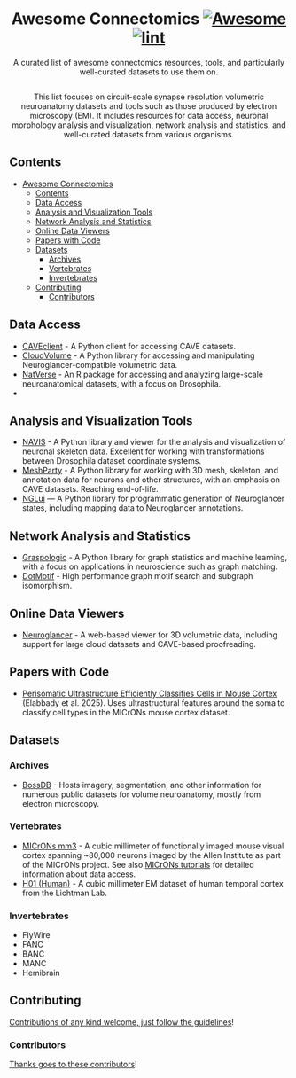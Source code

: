 <div align="center">

<!-- title -->

<!--lint ignore no-dead-urls-->

# Awesome Connectomics [![Awesome](https://awesome.re/badge.svg)](https://awesome.re) [![lint](https://github.com/ceesem/awesome-connectomics/actions/workflows/lint.yaml/badge.svg)](https://github.com/ceesem/awesome-connectomics/actions/workflows/lint.yaml)

<!-- subtitle -->

A curated list of awesome connectomics resources, tools, and particularly well-curated datasets to use them on.

<!-- image -->

<a href="" target="_blank" rel="noopener noreferrer">
  <img src="" />
</a>

<!-- description -->

This list focuses on circuit-scale synapse resolution volumetric neuroanatomy datasets and tools such as those produced by electron microscopy (EM). It includes resources for data access, neuronal morphology analysis and visualization, network analysis and statistics, and well-curated datasets from various organisms.

</div>

<!-- TOC -->

## Contents

- [Awesome Connectomics  ](#awesome-connectomics--)
  - [Contents](#contents)
  - [Data Access](#data-access)
  - [Analysis and Visualization Tools](#analysis-and-visualization-tools)
  - [Network Analysis and Statistics](#network-analysis-and-statistics)
  - [Online Data Viewers](#online-data-viewers)
  - [Papers with Code](#papers-with-code)
  - [Datasets](#datasets)
    - [Archives](#archives)
    - [Vertebrates](#vertebrates)
    - [Invertebrates](#invertebrates)
  - [Contributing](#contributing)
    - [Contributors](#contributors)

<!-- CONTENT -->

## Data Access

- [CAVEclient](https://github.com/CAVEconnectome/CAVEclient) - A Python client for accessing CAVE datasets.
- [CloudVolume](https://github.com/seung-lab/cloud-volume) - A Python library for accessing and manipulating Neuroglancer-compatible volumetric data.
- [NatVerse](https://natverse.org) - An R package for accessing and analyzing large-scale neuroanatomical datasets, with a focus on Drosophila.
- 
## Analysis and Visualization Tools

- [NAVIS](https://navis-org.github.io/navis/) - A Python library and viewer for the analysis and visualization of neuronal  skeleton data. Excellent for working with transformations between Drosophila dataset coordinate systems.
- [MeshParty](https://github.com/CAVEconnectome/MeshParty) - A Python library for working with 3D mesh, skeleton, and annotation data for neurons and other structures, with an emphasis on CAVE datasets. Reaching end-of-life.
- [NGLui](https://github.com/CAVEconnectome/nglui) — A Python library for programmatic generation of Neuroglancer states, including mapping data to Neuroglancer annotations.

## Network Analysis and Statistics

- [Graspologic](https://microsoft.github.io/graspologic/) - A Python library for graph statistics and machine learning, with a focus on applications in neuroscience such as graph matching.
- [DotMotif](https://github.com/aplbrain/dotmotif) - High performance graph motif search and subgraph isomorphism.

## Online Data Viewers

- [Neuroglancer](https://github.com/google/neuroglancer) - A web-based viewer for 3D volumetric data, including support for large cloud datasets and CAVE-based proofreading.

## Papers with Code

- [Perisomatic Ultrastructure Efficiently Classifies Cells in Mouse Cortex](https://github.com/AllenInstitute/Perisomatic_Based_CellTyping) (Elabbady et al. 2025). Uses ultrastructural features around the soma to classify cell types in the MICrONs mouse cortex dataset.

## Datasets

### Archives

- [BossDB](https://bossdb.org/) - Hosts imagery, segmentation, and other information for numerous public datasets for volume neuroanatomy, mostly from electron microscopy.

### Vertebrates

- [MICrONs mm3](https://microns-explorer.org/) - A cubic millimeter of functionally imaged mouse visual cortex spanning ~80,000 neurons imaged by the Allen Institute as part of the MICrONs project. See also [MICrONs tutorials](https://tutorial.microns-explorer.org/) for detailed information about data access.
- [H01 (Human)](https://h01-release.storage.googleapis.com/landing.html) - A cubic millimeter EM dataset of human temporal cortex from the Lichtman Lab.

### Invertebrates

- FlyWire
- FANC
- BANC
- MANC
- Hemibrain

<!-- END CONTENT -->

## Contributing

[Contributions of any kind welcome, just follow the guidelines](contributing.md)!

### Contributors

[Thanks goes to these contributors](https://github.com/ceesem/awesome-connectomics/graphs/contributors)!

